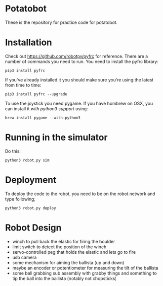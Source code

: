 ﻿# Potatobot

These is the repository for practice code for potatobot.


# Installation

Check out <https://github.com/robotpy/pyfrc> for reference. There are a number of commands you need to run.
You need to install the pyfrc library:

    pip3 install pyfrc

If you've already installed it you should make sure you're using the latest from time to time:

    pip3 install pyfrc --upgrade

To use the joystick you need pygame. If you have hombrew on OSX, you can install it _with python3 support_ using:

    brew install pygame --with-python3

# Running in the simulator

Do this:

    python3 robot.py sim

# Deployment

To deploy the code to the robot, you need to be on the robot network and type following;

    python3 robot.py deploy

# Robot Design

* winch to pull back the elastic for firing the boulder
* limit switch to detect the position of the winch
* servo-controlled peg that holds the elastic and lets go to fire
* usb camera
* some mechanism for aiming the ballista (up and down)
* maybe an encoder or potentiometer for measuring the tilt of the ballista
* some ball grabbing sub assembly with grabby things and something to tip the ball into the ballista (notably not
chopsticks)



